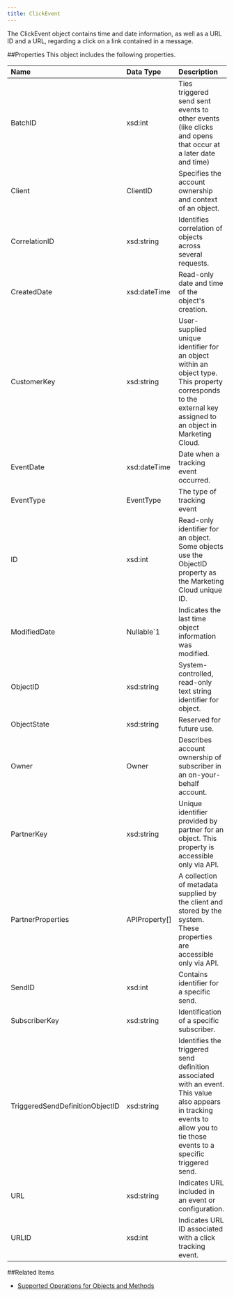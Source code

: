 ```yaml
---
title: ClickEvent
---
```

The ClickEvent object contains time and date information, as well as a URL ID and a URL, regarding a click on a link contained in a message.

##Properties
This object includes the following properties.
<table class="table table-hover">
<thead align="left">
<tr><th>Name</th><th>Data Type</th><th>Description</th></tr>
</thead>
<tbody>
<tr>
<td>BatchID</td>
<td>xsd:int</td>
<td>Ties triggered send sent events to other events (like clicks and opens that occur at a later date and time)</td>
</tr>
<tr>
<td>Client</td>
<td>ClientID</td>
<td>Specifies the account ownership and context of an object.</td>
</tr>
<tr>
<td>CorrelationID</td>
<td>xsd:string</td>
<td>Identifies correlation of objects across several requests.</td>
</tr>
<tr>
<td>CreatedDate</td>
<td>xsd:dateTime</td>
<td>Read-only date and time of the object's creation.</td>
</tr>
<tr>
<td>CustomerKey</td>
<td>xsd:string</td>
<td>User-supplied unique identifier for an object within an object type. This property corresponds to the external key assigned to an object in Marketing Cloud.</td>
</tr>
<tr>
<td>EventDate</td>
<td>xsd:dateTime</td>
<td>Date when a tracking event occurred.</td>
</tr>
<tr>
<td>EventType</td>
<td>EventType</td>
<td>The type of tracking event</td>
</tr>
<tr>
<td>ID</td>
<td>xsd:int</td>
<td>Read-only identifier for an object. Some objects use the ObjectID property as the Marketing Cloud unique ID.</td>
</tr>
<tr>
<td>ModifiedDate</td>
<td>Nullable&#96;1</td>
<td>Indicates the last time object information was modified.</td>
</tr>
<tr>
<td>ObjectID</td>
<td>xsd:string</td>
<td>System-controlled, read-only text string identifier for object.</td>
</tr>
<tr>
<td>ObjectState</td>
<td>xsd:string</td>
<td>Reserved for future use.</td>
</tr>
<tr>
<td>Owner</td>
<td>Owner</td>
<td>Describes account ownership of subscriber in an on-your-behalf account.</td>
</tr>
<tr>
<td>PartnerKey</td>
<td>xsd:string</td>
<td>Unique identifier provided by partner for an object. This property is accessible only via API.</td>
</tr>
<tr>
<td>PartnerProperties</td>
<td>APIProperty[]</td>
<td>A collection of metadata supplied by the client and stored by the system. These properties are accessible only via API.</td>
</tr>
<tr>
<td>SendID</td>
<td>xsd:int</td>
<td>Contains identifier for a specific send.</td>
</tr>
<tr>
<td>SubscriberKey</td>
<td>xsd:string</td>
<td>Identification of a specific subscriber.</td>
</tr>
<tr>
<td>TriggeredSendDefinitionObjectID</td>
<td>xsd:string</td>
<td>Identifies the triggered send definition associated with an event. This value also appears in tracking events to allow you to tie those events to a specific triggered send.</td>
</tr>
<tr>
<td>URL</td>
<td>xsd:string</td>
<td>Indicates URL included in an event or configuration.</td>
</tr>
<tr>
<td>URLID</td>
<td>xsd:int</td>
<td>Indicates URL ID associated with a click tracking event.</td>
</tr>
</tbody>
</table>

##Related Items
* [Supported Operations for Objects and Methods](https://developer.salesforce.com/docs/atlas.en-us.mc-apis.meta/mc-apis/supported_operations_for_objects_and_methods.htm)

